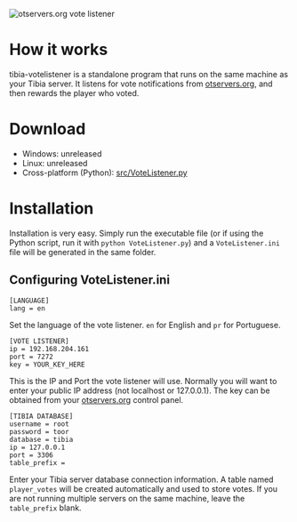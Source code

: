 ![otservers.org vote listener](https://otservers.org/img/votelistener.png)

# How it works
tibia-votelistener is a standalone program that runs on the same machine as your Tibia server. It listens for vote notifications from [otservers.org](https://otservers.org), and then rewards the player who voted.

# Download
- Windows: unreleased
- Linux: unreleased
- Cross-platform (Python): [src/VoteListener.py](https://github.com/Arrexel/tibia-votelistener/blob/master/src/VoteListener.py)

# Installation
Installation is very easy. Simply run the executable file (or if using the Python script, run it with `python VoteListener.py`) and a `VoteListener.ini` file will be generated in the same folder.

## Configuring VoteListener.ini

```
[LANGUAGE]
lang = en
```
Set the language of the vote listener. `en` for English and `pr` for Portuguese.

```
[VOTE LISTENER]
ip = 192.168.204.161
port = 7272
key = YOUR_KEY_HERE
```
This is the IP and Port the vote listener will use. Normally you will want to enter your public IP address (not localhost or 127.0.0.1). The key can be obtained from your [otservers.org](https://otservers.org) control panel.

```
[TIBIA DATABASE]
username = root
password = toor
database = tibia
ip = 127.0.0.1
port = 3306
table_prefix =
```

Enter your Tibia server database connection information. A table named `player_votes` will be created automatically and used to store votes. If you are not running multiple servers on the same machine, leave the `table_prefix` blank.
